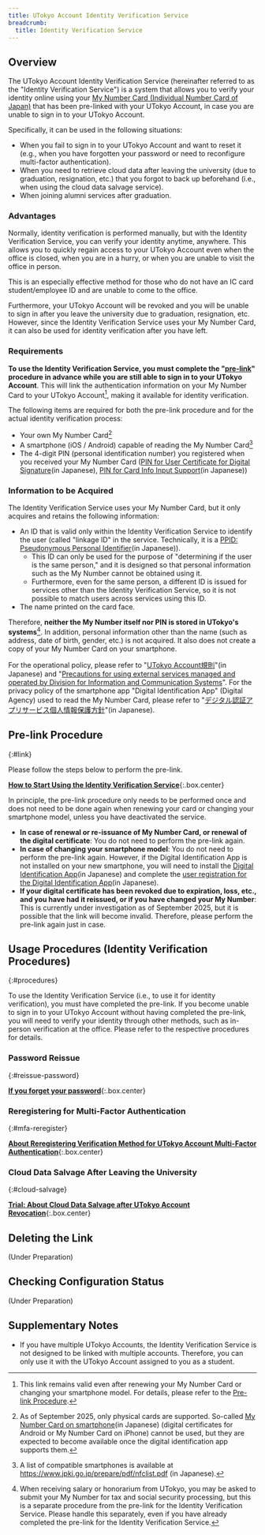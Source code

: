 ```yaml
---
title: UTokyo Account Identity Verification Service
breadcrumb:
  title: Identity Verification Service
---
```


## Overview

The UTokyo Account Identity Verification Service (hereinafter referred to as the "Identity Verification Service") is a system that allows you to verify your identity online using your [My Number Card (Individual Number Card of Japan)](https://www.digital.go.jp/en/policies/mynumber) that has been pre-linked with your UTokyo Account, in case you are unable to sign in to your UTokyo Account.

Specifically, it can be used in the following situations:

- When you fail to sign in to your UTokyo Account and want to reset it (e.g., when you have forgotten your password or need to reconfigure multi-factor authentication).
- When you need to retrieve cloud data after leaving the university (due to graduation, resignation, etc.) that you forgot to back up beforehand (i.e., when using the cloud data salvage service).
- When joining alumni services after graduation.

### Advantages

Normally, identity verification is performed manually, but with the Identity Verification Service, you can verify your identity anytime, anywhere. This allows you to quickly regain access to your UTokyo Account even when the office is closed, when you are in a hurry, or when you are unable to visit the office in person.

This is an especially effective method for those who do not have an IC card student/employee ID and are unable to come to the office.

Furthermore, your UTokyo Account will be revoked and you will be unable to sign in after you leave the university due to graduation, resignation, etc. However, since the Identity Verification Service uses your My Number Card, it can also be used for identity verification after you have left.

### Requirements

**To use the Identity Verification Service, you must complete the "[pre-link](#link)" procedure in advance while you are still able to sign in to your UTokyo Account**. This will link the authentication information on your My Number Card to your UTokyo Account[^4], making it available for identity verification.

[^4]: This link remains valid even after renewing your My Number Card or changing your smartphone model. For details, please refer to the [Pre-link Procedure](#link).

The following items are required for both the pre-link procedure and for the actual identity verification process:

- Your own My Number Card[^2]
- A smartphone (iOS / Android) capable of reading the My Number Card[^5]
- The 4-digit PIN (personal identification number) you registered when you received your My Number Card ([PIN for User Certificate for Digital Signature](https://faq.myna.go.jp/faq/show/3494)(in Japanese), [PIN for Card Info Input Support](https://faq.myna.go.jp/faq/show/2385)(in Japanese))

[^2]: As of September 2025, only physical cards are supported. So-called [My Number Card on smartphone](https://www.digital.go.jp/policies/mynumber/smartphone-certification)(in Japanese) (digital certificates for Android or My Number Card on iPhone) cannot be used, but they are expected to become available once the digital identification app supports them.

[^5]: A list of compatible smartphones is available at <https://www.jpki.go.jp/prepare/pdf/nfclist.pdf> (in Japanese).

### Information to be Acquired

The Identity Verification Service uses your My Number Card, but it only acquires and retains the following information:

- An ID that is valid only within the Identity Verification Service to identify the user (called "linkage ID" in the service. Technically, it is a [PPID: Pseudonymous Personal Identifier](https://www.digital.go.jp/policies/mynumber/local-government/mykey-platform#guidance2)(in Japanese)).
  - This ID can only be used for the purpose of "determining if the user is the same person," and it is designed so that personal information such as the My Number cannot be obtained using it.
  - Furthermore, even for the same person, a different ID is issued for services other than the Identity Verification Service, so it is not possible to match users across services using this ID.
- The name printed on the card face.

Therefore, **neither the My Number itself nor PIN is stored in UTokyo's systems**[^3]. In addition, personal information other than the name (such as address, date of birth, gender, etc.) is not acquired. It also does not create a copy of your My Number Card on your smartphone.

[^3]: When receiving salary or honorarium from UTokyo, you may be asked to submit your My Number for tax and social security processing, but this is a separate procedure from the pre-link for the Identity Verification Service. Please handle this separately, even if you have already completed the pre-link for the Identity Verification Service.

For the operational policy, please refer to "[UTokyo Account規則](https://www.u-tokyo.ac.jp/gen01/reiki_int/reiki_pdf/r060321094.pdf)"(in Japanese) and "[Precautions for using external services managed and operated by Division for Information and Communication Systems](/docs/dics-terms/)". For the privacy policy of the smartphone app "Digital Identification App" (Digital Agency) used to read the My Number Card, please refer to "[デジタル認証アプリサービス個人情報保護方針](https://services.digital.go.jp/auth-and-sign/privacy-policy/)"(in Japanese).

## Pre-link Procedure
{:#link}

Please follow the steps below to perform the pre-link.

**[How to Start Using the Identity Verification Service](./link/)**{:.box.center}

In principle, the pre-link procedure only needs to be performed once and does not need to be done again when renewing your card or changing your smartphone model, unless you have deactivated the service.

- **In case of renewal or re-issuance of My Number Card, or renewal of the digital certificate**: You do not need to perform the pre-link again.
- **In case of changing your smartphone model**: You do not need to perform the pre-link again. However, if the Digital Identification App is not installed on your new smartphone, you will need to install the [Digital Identification App](https://services.digital.go.jp/auth-and-sign/)(in Japanese) and complete the [user registration for the Digital Identification App](https://services.digital.go.jp/auth-and-sign/start-guide/)(in Japanese).
- **If your digital certificate has been revoked due to expiration, loss, etc., and you have had it reissued, or if you have changed your My Number**: This is currently under investigation as of September 2025, but it is possible that the link will become invalid. Therefore, please perform the pre-link again just in case.

## Usage Procedures (Identity Verification Procedures)
{:#procedures}

To use the Identity Verification Service (i.e., to use it for identity verification), you must have completed the pre-link. If you become unable to sign in to your UTokyo Account without having completed the pre-link, you will need to verify your identity through other methods, such as in-person verification at the office. Please refer to the respective procedures for details.

### Password Reissue
{:#reissue-password}

**[If you forget your password](/en/utokyo_account/#forget-password)**{:.box.center}

### Reregistering for Multi-Factor Authentication
{:#mfa-reregister}

**[About Reregistering Verification Method for UTokyo Account Multi-Factor Authentication](/en/utokyo_account/mfa/reregister/)**{:.box.center}

### Cloud Data Salvage After Leaving the University
{:#cloud-salvage}

**[Trial: About Cloud Data Salvage after UTokyo Account Revocation](/en/systems/leave/salvage/)**{:.box.center}

## Deleting the Link

(Under Preparation)

## Checking Configuration Status

(Under Preparation)

## Supplementary Notes

- If you have multiple UTokyo Accounts, the Identity Verification Service is not designed to be linked with multiple accounts. Therefore, you can only use it with the UTokyo Account assigned to you as a student.